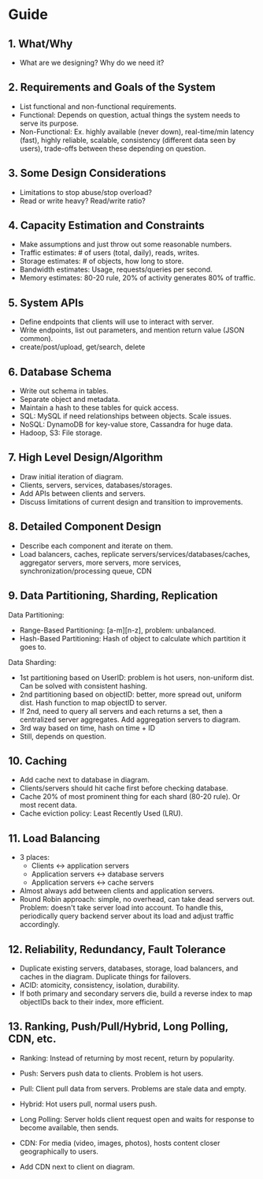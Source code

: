 # Guide

## 1. What/Why

- What are we designing? Why do we need it?

## 2. Requirements and Goals of the System

- List functional and non-functional requirements.
- Functional: Depends on question, actual things the system needs to serve its purpose.
- Non-Functional: Ex. highly available (never down), real-time/min latency (fast), highly reliable, scalable, consistency (different data seen by users), trade-offs between these depending on question.

## 3. Some Design Considerations

- Limitations to stop abuse/stop overload?
- Read or write heavy? Read/write ratio?

## 4. Capacity Estimation and Constraints

- Make assumptions and just throw out some reasonable numbers.
- Traffic estimates: # of users (total, daily), reads, writes.
- Storage estimates: # of objects, how long to store.
- Bandwidth estimates: Usage, requests/queries per second.
- Memory estimates: 80-20 rule, 20% of activity generates 80% of traffic.

## 5. System APIs

- Define endpoints that clients will use to interact with server.
- Write endpoints, list out parameters, and mention return value (JSON common).
- create/post/upload, get/search, delete

## 6. Database Schema

- Write out schema in tables.
- Separate object and metadata.
- Maintain a hash to these tables for quick access.
- SQL: MySQL if need relationships between objects. Scale issues.
- NoSQL: DynamoDB for key-value store, Cassandra for huge data.
- Hadoop, S3: File storage.

## 7. High Level Design/Algorithm

- Draw initial iteration of diagram.
- Clients, servers, services, databases/storages.
- Add APIs between clients and servers.
- Discuss limitations of current design and transition to improvements.

## 8. Detailed Component Design

- Describe each component and iterate on them.
- Load balancers, caches, replicate servers/services/databases/caches, aggregator servers, more servers, more services, synchronization/processing queue, CDN

## 9. Data Partitioning, Sharding, Replication

Data Partitioning:
- Range-Based Partitioning: [a-m][n-z], problem: unbalanced.
- Hash-Based Partitioning: Hash of object to calculate which partition it goes to.

Data Sharding:
- 1st partitioning based on UserID: problem is hot users, non-uniform dist. Can be solved with consistent hashing.
- 2nd partitioning based on objectID: better, more spread out, uniform dist. Hash function to map objectID to server.
- If 2nd, need to query all servers and each returns a set, then a centralized server aggregates. Add aggregation servers to diagram.
- 3rd way based on time, hash on time + ID
- Still, depends on question.

## 10. Caching

- Add cache next to database in diagram.
- Clients/servers should hit cache first before checking database.
- Cache 20% of most prominent thing for each shard (80-20 rule). Or most recent data.
- Cache eviction policy: Least Recently Used (LRU).

## 11. Load Balancing

- 3 places:
    - Clients <-> application servers
    - Application servers <-> database servers
    - Application servers <-> cache servers
- Almost always add between clients and application servers.
- Round Robin approach: simple, no overhead, can take dead servers out. Problem: doesn't take server load into account. To handle this, periodically query backend server about its load and adjust traffic accordingly.

## 12. Reliability, Redundancy, Fault Tolerance

- Duplicate existing servers, databases, storage, load balancers, and caches in the diagram. Duplicate things for failovers.
- ACID: atomicity, consistency, isolation, durability.
- If both primary and secondary servers die, build a reverse index to map objectIDs back to their index, more efficient.

## 13. Ranking, Push/Pull/Hybrid, Long Polling, CDN, etc.

- Ranking: Instead of returning by most recent, return by popularity.

- Push: Servers push data to clients. Problem is hot users.
- Pull: Client pull data from servers. Problems are stale data and empty.
- Hybrid: Hot users pull, normal users push.

- Long Polling: Server holds client request open and waits for response to become available, then sends.

- CDN: For media (video, images, photos), hosts content closer geographically to users.
- Add CDN next to client on diagram.

